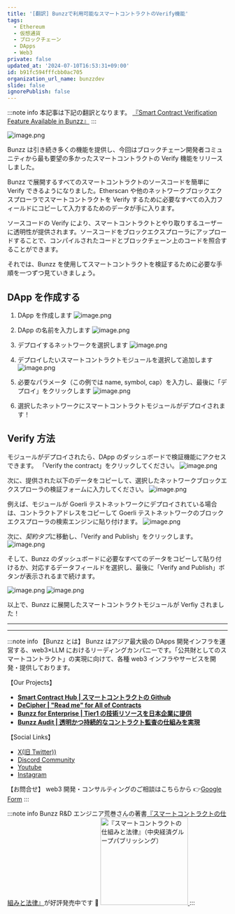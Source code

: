 ```yaml
---
title: '[翻訳] Bunzzで利用可能なスマートコントラクトのVerify機能'
tags:
  - Ethereum
  - 仮想通貨
  - ブロックチェーン
  - DApps
  - Web3
private: false
updated_at: '2024-07-10T16:53:31+09:00'
id: b91fc594fffcbb0ac705
organization_url_name: bunzzdev
slide: false
ignorePublish: false
---
```

:::note info
本記事は下記の翻訳となります。
[『Smart Contract Verification Feature Available in Bunzz』](https://medium.com/@bunzzdev/smart-contract-verification-feature-available-in-bunzz-e0a0eeac78c5)
:::

![image.png](https://qiita-image-store.s3.ap-northeast-1.amazonaws.com/0/1926720/366dda46-7ba0-d4ff-b54a-e1c1f6ee6ddc.png)

Bunzz は引き続き多くの機能を提供し、今回はブロックチェーン開発者コミュニティから最も要望の多かったスマートコントラクトの Verify 機能をリリースしました。

Bunzz で展開するすべてのスマートコントラクトのソースコードを簡単に Verify できるようになりました。Etherscan や他のネットワークブロックエクスプローラでスマートコントラクトを Verify するために必要なすべての入力フィールドにコピーして入力するためのデータが手に入ります。

ソースコードの Verify により、スマートコントラクトとやり取りするユーザーに透明性が提供されます。ソースコードをブロックエクスプローラにアップロードすることで、コンパイルされたコードとブロックチェーン上のコードを照合することができます。

それでは、Bunzz を使用してスマートコントラクトを検証するために必要な手順を一つずつ見ていきましょう。

## DApp を作成する

1. DApp を作成します
   ![image.png](https://qiita-image-store.s3.ap-northeast-1.amazonaws.com/0/1926720/15582e3f-4e2f-ba08-62e9-13f7ca1f0d4c.png)

2. DApp の名前を入力します
   ![image.png](https://qiita-image-store.s3.ap-northeast-1.amazonaws.com/0/1926720/6ee497cc-61d7-008d-ef14-b7a3df206d8a.png)

3. デプロイするネットワークを選択します
   ![image.png](https://qiita-image-store.s3.ap-northeast-1.amazonaws.com/0/1926720/cc643a94-edf6-6bcf-d00c-48eb78d47098.png)

4. デプロイしたいスマートコントラクトモジュールを選択して追加します
   ![image.png](https://qiita-image-store.s3.ap-northeast-1.amazonaws.com/0/1926720/48e48f06-0a28-dacd-e4fa-cebff2a56a03.png)

5. 必要なパラメータ（この例では name, symbol, cap）を入力し、最後に「デプロイ」をクリックします
   ![image.png](https://qiita-image-store.s3.ap-northeast-1.amazonaws.com/0/1926720/b51f5604-cf56-76aa-cf74-3e7b3ebcb505.png)

6. 選択したネットワークにスマートコントラクトモジュールがデプロイされます！

## Verify 方法

モジュールがデプロイされたら、DApp のダッシュボードで検証機能にアクセスできます。 「Verify the contract」をクリックしてください。
![image.png](https://qiita-image-store.s3.ap-northeast-1.amazonaws.com/0/1926720/9c4c14e9-ba50-ca03-22f5-a6f7a467ecb9.png)

次に、提供された以下のデータをコピーして、選択したネットワークブロックエクスプローラの検証フォームに入力してください。
![image.png](https://qiita-image-store.s3.ap-northeast-1.amazonaws.com/0/1926720/6814b9d8-f046-3252-c56a-33fa817b5ede.png)

例えば、モジュールが Goerli テストネットワークにデプロイされている場合は、コントラクトアドレスをコピーして Goerli テストネットワークのブロックエクスプローラの検索エンジンに貼り付けます。
![image.png](https://qiita-image-store.s3.ap-northeast-1.amazonaws.com/0/1926720/4f94cea5-63ac-4fdb-8a4b-ebeb4e5b9390.png)

次に、*契約タブ*に移動し、「Verify and Publish」をクリックします。
![image.png](https://qiita-image-store.s3.ap-northeast-1.amazonaws.com/0/1926720/788c2293-6ad6-5351-e596-32cc81387d3b.png)

そして、Bunzz のダッシュボードに必要なすべてのデータをコピーして貼り付けるか、対応するデータフィールドを選択し、最後に「Verify and Publish」ボタンが表示されるまで続けます。

![image.png](https://qiita-image-store.s3.ap-northeast-1.amazonaws.com/0/1926720/b0b75be5-058c-73d2-4784-204bc45e3f50.png)
![image.png](https://qiita-image-store.s3.ap-northeast-1.amazonaws.com/0/1926720/04cefd37-feac-0743-b7c9-e54be448e0bc.png)

以上で、Bunzz に展開したスマートコントラクトモジュールが Verfiy されました！

---

---

:::note info
【Bunzz とは】
Bunzz はアジア最大級の DApps 開発インフラを運営する、web3×LLM におけるリーディングカンパニーです。「公共財としてのスマートコントラクト」の実現に向けて、各種 web3 インフラやサービスを開発・提供しております。

【Our Projects】

- **[Smart Contract Hub | スマートコントラクトの Github](https://www.bunzz.dev/)**
- **[DeCipher | "Read me" for All of Contracts](https://www.bunzz.dev/decipher)**
- **[Bunzz for Enterprise | Tier1 の技術リソースを日本企業に提供](https://enterprise.bunzz.dev/ja)**
- **[Bunzz Audit | 透明かつ持続的なコントラクト監査の仕組みを実現](hhttps://www.bunzz.dev/audit)**

【Social Links】

- [X(旧 Twitter))](https://twitter.com/BunzzDev)
- [Discord Community](https://t.co/6hHgssJdvW)
- [Youtube](https://www.youtube.com/@bunzzdev)
- [Instagram](https://www.instagram.com/bunzzdev/)

【お問合せ】
web3 開発・コンサルティングのご相談はこちらから 👉[Google Form](https://forms.gle/4tgQjWSw2MMMZW6E6)
:::

:::note info
Bunzz R&D エンジニア荒巻さんの著書[『スマートコントラクトの仕組みと法律』](https://amzn.to/3V03sNH)が好評発売中です 📕
<a href="https://amzn.to/3V03sNH" rel="nofollow" referrerpolicy="no-referrer-when-downgrade">
<img
    src="https://m.media-amazon.com/images/I/81wopoZ1K4L._SY522_.jpg"
    alt="『スマートコントラクトの仕組みと法律』（中央経済グループパブリッシング）"
    width="200px"
    height="auto"
    Style="border: 0px;"
  />
</a>
:::

